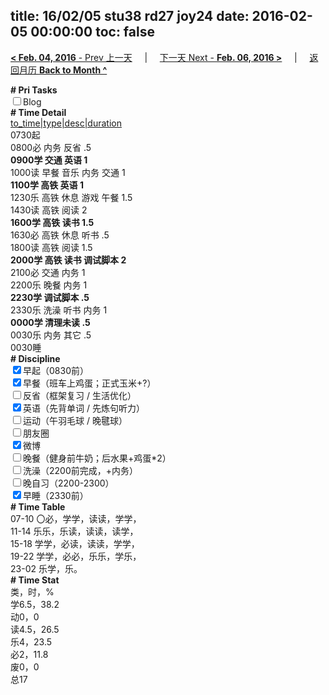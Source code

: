 title: 16/02/05 stu38 rd27 joy24
date: 2016-02-05 00:00:00
toc: false
---
[**< Feb. 04, 2016** - Prev 上一天](/lifelogs/2016/02/d04.html) &nbsp; &nbsp; | &nbsp; &nbsp; [下一天 Next - **Feb. 06, 2016 >**](/lifelogs/2016/02/d06.html) &nbsp; &nbsp; |  &nbsp; &nbsp; [返回月历 **Back to Month ^**](/lifelogs/2016/02/index.html)
<br/><div><b># Pri Tasks</b></div><div><input type="checkbox"/>Blog</div><div><b># Time Detail</b></div><div><u>to_time|type|desc|duration</u></div><div>0730起</div><div>0800必 内务 反省 .5</div><div><b>0900学 交通 英语 1</b></div><div>1000读 早餐 音乐 内务 交通 1</div><div><b>1100学 高铁 英语 1</b></div><div>1230乐 高铁 休息 游戏 午餐 1.5</div><div>1430读 高铁 阅读 2</div><div><b>1600学 高铁 读书 1.5</b></div><div>1630必 高铁 休息 听书 .5</div><div>1800读 高铁 阅读 1.5</div><div><b>2000学 高铁 读书 调试脚本 2</b></div><div>2100必 交通 内务 1</div><div>2200乐 晚餐 内务 1</div><div><b>2230学 调试脚本 .5</b></div><div>2330乐 洗澡 听书 内务 1</div><div><b>0000学 清理未读 .5</b></div><div>0030乐 内务 其它 .5</div><div>0030睡</div><div><b># Discipline</b></div><div><input checked="true" type="checkbox"/>早起（0830前）</div><div><input checked="true" type="checkbox"/>早餐（班车上鸡蛋；正式玉米+?）</div><div><input type="checkbox"/>反省（框架复习 / 生活优化）</div><div><input checked="true" type="checkbox"/>英语（先背单词 / 先炼句听力）</div><div><input type="checkbox"/>运动（午羽毛球 / 晚毽球）</div><div><input type="checkbox"/>朋友圈</div><div><input checked="true" type="checkbox"/>微博</div><div><input type="checkbox"/>晚餐（健身前牛奶；后水果+鸡蛋*2）</div><div><input type="checkbox"/>洗澡（2200前完成，+内务）</div><div><input type="checkbox"/>晚自习（2200-2300）</div><div><input checked="true" type="checkbox"/>早睡（2330前）</div><div><b># Time Table</b></div><div>07-10 〇必，学学，读读，学学，</div><div>11-14 乐乐，乐读，读读，读学，</div><div>15-18 学学，必读，读读，学学，</div><div>19-22 学学，必必，乐乐，学乐，</div><div>23-02 乐学，乐。</div><div><b># Time Stat</b></div><div>类，时，%</div><div>学6.5，38.2</div><div>动0，0</div><div>读4.5，26.5</div><div>乐4，23.5</div><div>必2，11.8</div><div>废0，0</div><div>总17</div>